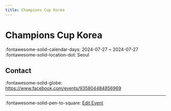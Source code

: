 ```yaml
---
title: Champions Cup Korea
---
```


# Champions Cup Korea 

:fontawesome-solid-calendar-days: 2024-07-27 ~ 2024-07-27  
:fontawesome-solid-location-dot: Seoul  


## Contact

:fontawesome-solid-globe: <https://www.facebook.com/events/935804484856969>  

---

:fontawesome-solid-pen-to-square: [Edit Event](https://github.com/swingdance/events/issues/new?assignees=&labels=update+event&projects=&template=03-update_entity.yml&title=Update%20Event%3A%20ko_KR%20%E2%80%A2%20Champions%20Cup%20Korea&region=ko_KR&year=2024&id=champions-cup-korea&name=Champions%20Cup%20Korea&org_id=)
